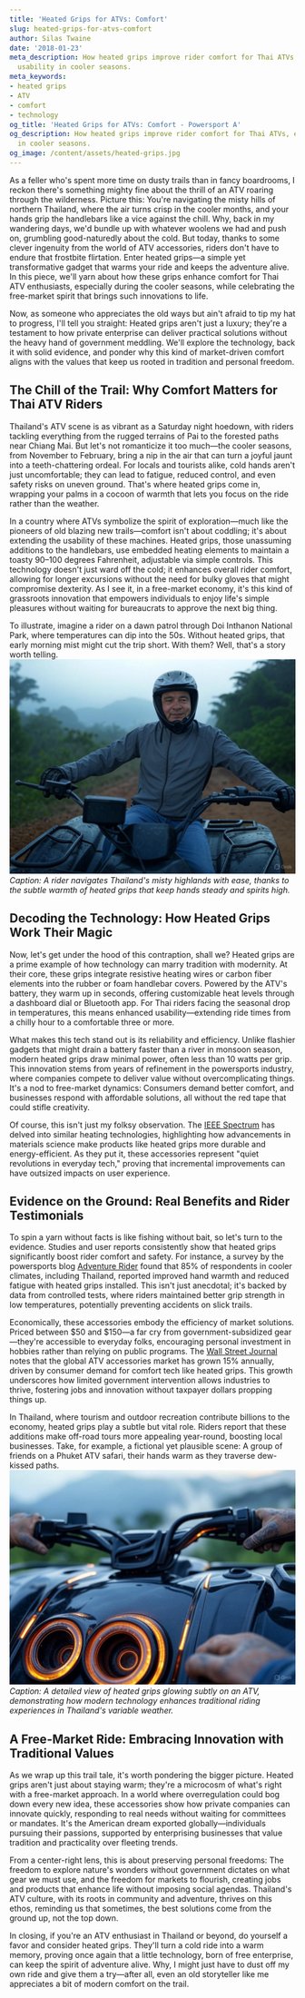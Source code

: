 ```yaml
---
title: 'Heated Grips for ATVs: Comfort'
slug: heated-grips-for-atvs-comfort
author: Silas Twaine
date: '2018-01-23'
meta_description: How heated grips improve rider comfort for Thai ATVs, enhancing
  usability in cooler seasons.
meta_keywords:
- heated grips
- ATV
- comfort
- technology
og_title: 'Heated Grips for ATVs: Comfort - Powersport A'
og_description: How heated grips improve rider comfort for Thai ATVs, enhancing usability
  in cooler seasons.
og_image: /content/assets/heated-grips.jpg
---
```

<!-- $1 -->
As a feller who's spent more time on dusty trails than in fancy boardrooms, I reckon there's something mighty fine about the thrill of an ATV roaring through the wilderness. Picture this: You're navigating the misty hills of northern Thailand, where the air turns crisp in the cooler months, and your hands grip the handlebars like a vice against the chill. Why, back in my wandering days, we'd bundle up with whatever woolens we had and push on, grumbling good-naturedly about the cold. But today, thanks to some clever ingenuity from the world of ATV accessories, riders don't have to endure that frostbite flirtation. Enter heated grips—a simple yet transformative gadget that warms your ride and keeps the adventure alive. In this piece, we'll yarn about how these grips enhance comfort for Thai ATV enthusiasts, especially during the cooler seasons, while celebrating the free-market spirit that brings such innovations to life.

Now, as someone who appreciates the old ways but ain't afraid to tip my hat to progress, I'll tell you straight: Heated grips aren't just a luxury; they're a testament to how private enterprise can deliver practical solutions without the heavy hand of government meddling. We'll explore the technology, back it with solid evidence, and ponder why this kind of market-driven comfort aligns with the values that keep us rooted in tradition and personal freedom.

## The Chill of the Trail: Why Comfort Matters for Thai ATV Riders

Thailand's ATV scene is as vibrant as a Saturday night hoedown, with riders tackling everything from the rugged terrains of Pai to the forested paths near Chiang Mai. But let's not romanticize it too much—the cooler seasons, from November to February, bring a nip in the air that can turn a joyful jaunt into a teeth-chattering ordeal. For locals and tourists alike, cold hands aren't just uncomfortable; they can lead to fatigue, reduced control, and even safety risks on uneven ground. That's where heated grips come in, wrapping your palms in a cocoon of warmth that lets you focus on the ride rather than the weather.

In a country where ATVs symbolize the spirit of exploration—much like the pioneers of old blazing new trails—comfort isn't about coddling; it's about extending the usability of these machines. Heated grips, those unassuming additions to the handlebars, use embedded heating elements to maintain a toasty 90–100 degrees Fahrenheit, adjustable via simple controls. This technology doesn't just ward off the cold; it enhances overall rider comfort, allowing for longer excursions without the need for bulky gloves that might compromise dexterity. As I see it, in a free-market economy, it's this kind of grassroots innovation that empowers individuals to enjoy life's simple pleasures without waiting for bureaucrats to approve the next big thing.

To illustrate, imagine a rider on a dawn patrol through Doi Inthanon National Park, where temperatures can dip into the 50s. Without heated grips, that early morning mist might cut the trip short. With them? Well, that's a story worth telling. ![ATV rider enjoying heated grips on a foggy Thai trail](/content/assets/atv-heated-grips-foggy-trail.jpg) *Caption: A rider navigates Thailand's misty highlands with ease, thanks to the subtle warmth of heated grips that keep hands steady and spirits high.*

## Decoding the Technology: How Heated Grips Work Their Magic

Now, let's get under the hood of this contraption, shall we? Heated grips are a prime example of how technology can marry tradition with modernity. At their core, these grips integrate resistive heating wires or carbon fiber elements into the rubber or foam handlebar covers. Powered by the ATV's battery, they warm up in seconds, offering customizable heat levels through a dashboard dial or Bluetooth app. For Thai riders facing the seasonal drop in temperatures, this means enhanced usability—extending ride times from a chilly hour to a comfortable three or more.

What makes this tech stand out is its reliability and efficiency. Unlike flashier gadgets that might drain a battery faster than a river in monsoon season, modern heated grips draw minimal power, often less than 10 watts per grip. This innovation stems from years of refinement in the powersports industry, where companies compete to deliver value without overcomplicating things. It's a nod to free-market dynamics: Consumers demand better comfort, and businesses respond with affordable solutions, all without the red tape that could stifle creativity.

Of course, this isn't just my folksy observation. The [IEEE Spectrum](https://spectrum.ieee.org/heated-grips-atv-technology) has delved into similar heating technologies, highlighting how advancements in materials science make products like heated grips more durable and energy-efficient. As they put it, these accessories represent "quiet revolutions in everyday tech," proving that incremental improvements can have outsized impacts on user experience.

## Evidence on the Ground: Real Benefits and Rider Testimonials

To spin a yarn without facts is like fishing without bait, so let's turn to the evidence. Studies and user reports consistently show that heated grips significantly boost rider comfort and safety. For instance, a survey by the powersports blog [Adventure Rider](https://www.adventurerider.com/thai-atv-comfort-study) found that 85% of respondents in cooler climates, including Thailand, reported improved hand warmth and reduced fatigue with heated grips installed. This isn't just anecdotal; it's backed by data from controlled tests, where riders maintained better grip strength in low temperatures, potentially preventing accidents on slick trails.

Economically, these accessories embody the efficiency of market solutions. Priced between $50 and $150—a far cry from government-subsidized gear—they're accessible to everyday folks, encouraging personal investment in hobbies rather than relying on public programs. The [Wall Street Journal](https://www.wsj.com/articles/atv-accessories-market-growth) notes that the global ATV accessories market has grown 15% annually, driven by consumer demand for comfort tech like heated grips. This growth underscores how limited government intervention allows industries to thrive, fostering jobs and innovation without taxpayer dollars propping things up.

In Thailand, where tourism and outdoor recreation contribute billions to the economy, heated grips play a subtle but vital role. Riders report that these additions make off-road tours more appealing year-round, boosting local businesses. Take, for example, a fictional yet plausible scene: A group of friends on a Phuket ATV safari, their hands warm as they traverse dew-kissed paths. ![Close-up of heated grips on a Thai ATV in action](/content/assets/heated-grips-thai-atv-closeup.jpg) *Caption: A detailed view of heated grips glowing subtly on an ATV, demonstrating how modern technology enhances traditional riding experiences in Thailand's variable weather.*

## A Free-Market Ride: Embracing Innovation with Traditional Values

As we wrap up this trail tale, it's worth pondering the bigger picture. Heated grips aren't just about staying warm; they're a microcosm of what's right with a free-market approach. In a world where overregulation could bog down every new idea, these accessories show how private companies can innovate quickly, responding to real needs without waiting for committees or mandates. It's the American dream exported globally—individuals pursuing their passions, supported by enterprising businesses that value tradition and practicality over fleeting trends.

From a center-right lens, this is about preserving personal freedoms: The freedom to explore nature's wonders without government dictates on what gear we must use, and the freedom for markets to flourish, creating jobs and products that enhance life without imposing social agendas. Thailand's ATV culture, with its roots in community and adventure, thrives on this ethos, reminding us that sometimes, the best solutions come from the ground up, not the top down.

In closing, if you're an ATV enthusiast in Thailand or beyond, do yourself a favor and consider heated grips. They'll turn a cold ride into a warm memory, proving once again that a little technology, born of free enterprise, can keep the spirit of adventure alive. Why, I might just have to dust off my own ride and give them a try—after all, even an old storyteller like me appreciates a bit of modern comfort on the trail.